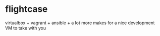flightcase
==========

virtualbox + vagrant + ansible + a lot more makes for a nice development VM to take with you
